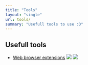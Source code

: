 ```yaml
---
title: "Tools"
layout: "single"
url: tools/
summary: "Usefull tools to use :D"
---
```


## Usefull tools
- [Web browser extensions](https://www.youtube.com/aconetwork "Click/tap me to open my channel on YouTube!") ![](/images/other/logo_Google_Chrome_feb_2022_20x20.png) ![](/images/other/logo_Mozilla_Firefox_2013_19x20.png)

